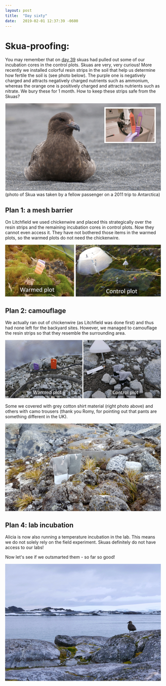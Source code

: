 ```yaml
---
layout: post
title:  "Day sixty"
date:   2019-02-01 12:37:39 -0600
---
```

# Skua-proofing: 
You may remember that on [day 39](https://natasjavgestel.github.io/blog/2019/01/11/day-thirtynine) skuas had pulled out some of our incubation cores in the control plots. Skuas are very, very curious! More recently we installed colorful resin strips in the soil that help us determine how fertile the soil is (see photo below). The purple one is negatively charged and attracts negatively charged nutrients such as ammonium, whereas the orange one is positively charged and attracts nutrients such as nitrate. We bury these for 1 month. How to keep these strips safe from the Skuas? 

![Skuas and nutrient probes](/assets/blog_photos/190201/Skua_Ioffe.jpg)
(photo of Skua was taken by a fellow passenger on a 2011 trip to Antarctica)

## Plan 1: a mesh barrier
On Litchfield we used chickenwire and placed this strategically over the resin strips and the remaining incubation cores in control plots. Now they cannot even access it. They have not bothered those items in the warmed plots, so the warmed plots do not need the chickenwire.

![Chickenwire at Litchfield](/assets/blog_photos/190201/Litchfield_Chickenwire.jpg)

## Plan 2: camouflage
We actually ran out of chickenwire (as Litchfield was done first) and thus had none left for the backyard sites. However, we managed to camouflage the resin strips so that they resemble the surrounding area.

![grey cloth for strips](/assets/blog_photos/190201/Site1_camo.jpg)

Some we covered with grey cotton shirt material (right photo above) and others with camo trousers (thank you Romy, for pointing out that pants are something different in the UK). 

![camo cloth for strips](/assets/blog_photos/190201/20190131_171707_001.jpg)

## Plan 4: lab incubation
Alicia is now also running a temperature incubation in the lab. This means we do not solely rely on the field experiment. Skuas definitely do not have access to our labs!

Now let's see if we outsmarted them - so far so good!

![Observant skua](/assets/blog_photos/190201/Skua_BonapartePoint.jpg)

